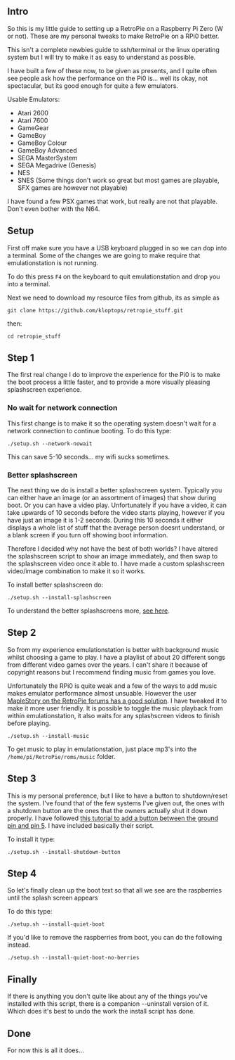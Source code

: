 ## Intro

So this is my little guide to setting up a RetroPie on a Raspberry Pi Zero (W or not). These are my personal tweaks to make RetroPie on a RPi0 better.

This isn't a complete newbies guide to ssh/terminal or the linux operating system but I will try to make it as easy to understand as possible.

I have built a few of these now, to be given as presents, and I quite often see people ask how the performance on the Pi0 is... well its okay, not spectacular, but its good enough for quite a few emulators.

Usable Emulators:
* Atari 2600
* Atari 7600
* GameGear
* GameBoy
* GameBoy Colour
* GameBoy Advanced
* SEGA MasterSystem
* SEGA Megadrive (Genesis)
* NES
* SNES (Some things don't work so great but most games are playable, SFX games are however not playable)

I have found a few PSX games that work, but really are not that playable. Don't even bother with the N64.

## Setup

First off make sure you have a USB keyboard plugged in so we can dop into a terminal. Some of the changes we are going to make require that emulationstation is not running.

To do this press `F4` on the keyboard to quit emulationstation and drop you into a terminal.

Next we need to download my resource files from github, its as simple as

    git clone https://github.com/kloptops/retropie_stuff.git

then:

    cd retropie_stuff

## Step 1

The first real change I do to improve the experience for the Pi0 is to make the boot process a little faster, and to provide a more visually pleasing splashscreen experience.


### No wait for network connection

This first change is to make it so the operating system doesn't wait for a network connection to continue booting. To do this type:

    ./setup.sh --network-nowait

This can save 5-10 seconds... my wifi sucks sometimes.

### Better splashscreen

The next thing we do is install a better splashscreen system. Typically you can either have an image (or an assortment of images) that show during boot. Or you can have a video play. Unfortunately if you have a video, it can take upwards of 10 seconds before the video starts playing, however if you have just an image it is 1-2 seconds. During this 10 seconds it either displays a whole list of stuff that the average person doesnt understand, or a blank screen if you turn off showing boot information.

Therefore I decided why not have the best of both worlds? I have altered the splashscreen script to show an image immediately, and then swap to the splashscreen video once it able to. I have made a custom splashscreen video/image combination to make it so it works.

To install better splashscreen do:

    ./setup.sh --install-splashscreen

To understand the better splashscreens more, [see here](retropie-splashscreen/README.md).

## Step 2

So from my experience emulationstation is better with background music whilst choosing a game to play. I have a playlist of about 20 different songs from different video games over the years. I can't share it because of copyright reasons but I recommend finding music from games you love.

Unfortunately the RPi0 is quite weak and a few of the ways to add music makes emulator performance almost unsuable. However the user [MapleStory on the RetroPie forums has a good solution](https://retropie.org.uk/forum/topic/9133/quick-and-easy-guide-for-adding-music-to-emulatonstation-on-retropie-noob-friendly). I have tweaked it to make it more user friendly. It is possible to toggle the music playback from within emulationstation, it also waits for any splashscreen videos to finish before playing.

    ./setup.sh --install-music

To get music to play in emulationstation, just place mp3's into the `/home/pi/RetroPie/roms/music` folder.

## Step 3

This is my personal preference, but I like to have a button to shutdown/reset the system. I've found that of the few systems I've given out, the ones with a shutdown button are the ones that the owners actually shut it down properly. I have followed [this tutorial to add a button between the ground pin and pin 5](https://gilyes.com/pi-shutdown-button/). I have included basically their script.

To install it type:

    ./setup.sh --install-shutdown-button

## Step 4

So let's finally clean up the boot text so that all we see are the raspberries until the splash screen appears

To do this type:

    ./setup.sh --install-quiet-boot

If you'd like to remove the raspberries from boot, you can do the following instead.

    ./setup.sh --install-quiet-boot-no-berries

## Finally

If there is anything you don't quite like about any of the things you've installed with this script, there is a companion --uninstall version of it. Which does it's best to undo the work the install script has done.

## Done

For now this is all it does...
